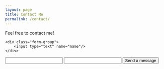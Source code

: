 ```yaml
---
layout: page
title: Contact Me
permalink: /contact/
---
```


Feel free to contact me!

<form action="https://getform.io/f/8e552d0b-e358-4098-9794-5f6783c85c04" method="POST" class="form">

    <div class="form-group">
        <input type="text" name="name"/>
    </div>
  
  <input type="email" name="email" />
  <input type="text" name="message"/>
  <button type="submit" class="btn btn-primary">Send a message</button>

</form>